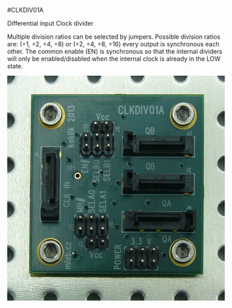 <!--- PrjInfo ---> <!--- Please remove this line after manually editing --->
<!--- 00a56be08b96043df9e37d6aff7b6990 --->
<!--- Created:20170112-18:22: ---> 
<!--- Author:Mlab: ---> 
<!--- AuthorEmail:mlab@mlab.cz: ---> 
<!--- Tags:imported: ---> 
<!--- Ust:http://www.ust.cz/shop/product_info.php?products_id=245: ---> 
<!--- Name:CLKDIV01A: --->
#CLKDIV01A 
<!--- LongName --->
Differential input Clock divider
<!--- ELongName ---> 

<!--- Lead --->
Multiple division ratios can be selected by jumpers. Possible division ratios are: (÷1, ÷2, ÷4, ÷8) or (÷2, ÷4, ÷8, ÷16) every output is synchronous each other. The common enable (EN) is synchronous so that the internal dividers will only be enabled/disabled when the internal clock is already in the LOW state.
<!--- ELead ---> 

![LeadImg](DOC/SRC/img/CLKDIV01A_Top_Big.jpg) 


​
​
<!--- Description --->
<!--- EDescription --->
<!--- Content --->
<!--- EContent --->
            